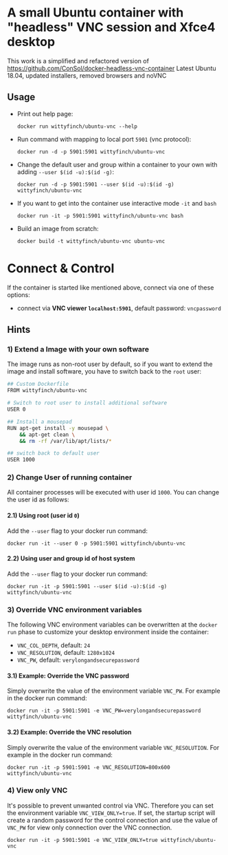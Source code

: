 # A small Ubuntu container with "headless" VNC session and Xfce4 desktop

This work is a simplified and refactored version of https://github.com/ConSol/docker-headless-vnc-container
Latest Ubuntu 18.04, updated installers, removed browsers and noVNC

## Usage
- Print out help page:

      docker run wittyfinch/ubuntu-vnc --help

- Run command with mapping to local port `5901` (vnc protocol):

      docker run -d -p 5901:5901 wittyfinch/ubuntu-vnc

- Change the default user and group within a container to your own with adding `--user $(id -u):$(id -g)`:

      docker run -d -p 5901:5901 --user $(id -u):$(id -g) wittyfinch/ubuntu-vnc

- If you want to get into the container use interactive mode `-it` and `bash`

      docker run -it -p 5901:5901 wittyfinch/ubuntu-vnc bash

- Build an image from scratch:

      docker build -t wittyfinch/ubuntu-vnc ubuntu-vnc

# Connect & Control
If the container is started like mentioned above, connect via one of these options:

* connect via __VNC viewer `localhost:5901`__, default password: `vncpassword`


## Hints

### 1) Extend a Image with your own software
The image runs as non-root user by default, so if you want to extend the image and install software, you have to switch back to the `root` user:

```bash
## Custom Dockerfile
FROM wittyfinch/ubuntu-vnc

# Switch to root user to install additional software
USER 0

## Install a mousepad
RUN apt-get install -y mousepad \
    && apt-get clean \
    && rm -rf /var/lib/apt/lists/*

## switch back to default user
USER 1000
```

### 2) Change User of running container

All container processes will be executed with user id `1000`. You can change the user id as follows:

#### 2.1) Using root (user id `0`)
Add the `--user` flag to your docker run command:

    docker run -it --user 0 -p 5901:5901 wittyfinch/ubuntu-vnc

#### 2.2) Using user and group id of host system
Add the `--user` flag to your docker run command:

    docker run -it -p 5901:5901 --user $(id -u):$(id -g) wittyfinch/ubuntu-vnc

### 3) Override VNC environment variables
The following VNC environment variables can be overwritten at the `docker run` phase to customize your desktop environment inside the container:
* `VNC_COL_DEPTH`, default: `24`
* `VNC_RESOLUTION`, default: `1280x1024`
* `VNC_PW`, default: `verylongandsecurepassword`

#### 3.1) Example: Override the VNC password
Simply overwrite the value of the environment variable `VNC_PW`. For example in the docker run command:

    docker run -it -p 5901:5901 -e VNC_PW=verylongandsecurepassword wittyfinch/ubuntu-vnc

#### 3.2) Example: Override the VNC resolution
Simply overwrite the value of the environment variable `VNC_RESOLUTION`. For example in the docker run command:

    docker run -it -p 5901:5901 -e VNC_RESOLUTION=800x600 wittyfinch/ubuntu-vnc

### 4) View only VNC
It's possible to prevent unwanted control via VNC. Therefore you can set the environment variable `VNC_VIEW_ONLY=true`. If set, the startup script will create a random password for the control connection and use the value of `VNC_PW` for view only connection over the VNC connection.

    docker run -it -p 5901:5901 -e VNC_VIEW_ONLY=true wittyfinch/ubuntu-vnc